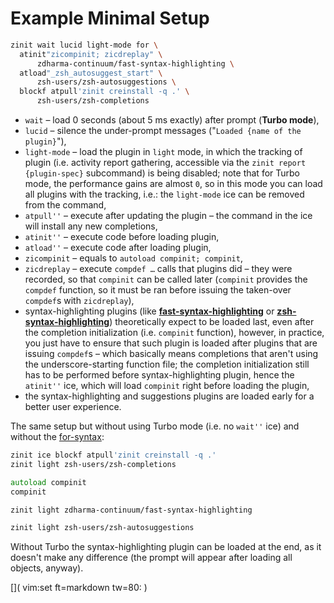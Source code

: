 # Example Minimal Setup

```zsh
zinit wait lucid light-mode for \
  atinit"zicompinit; zicdreplay" \
      zdharma-continuum/fast-syntax-highlighting \
  atload"_zsh_autosuggest_start" \
      zsh-users/zsh-autosuggestions \
  blockf atpull'zinit creinstall -q .' \
      zsh-users/zsh-completions
```

 - `wait` – load 0 seconds (about 5 ms exactly) after prompt (**Turbo mode**),
 - `lucid` – silence the under-prompt messages ("`Loaded {name of the plugin}`"),
 - `light-mode` – load the plugin in `light` mode, in which the tracking of
   plugin (i.e. activity report gathering, accessible via the `zinit report
   {plugin-spec}` subcommand) is being disabled; note that for Turbo mode, the
   performance gains are almost `0`, so in this mode you can load all plugins
   with the tracking, i.e.: the `light-mode` ice can be removed from the
   command, 
 - `atpull''` – execute after updating the plugin – the command in the ice will
   install any new completions,
 - `atinit''` – execute code before loading plugin,
 - `atload''` – execute code after loading plugin,
 - `zicompinit` – equals to `autoload compinit; compinit`,
 - `zicdreplay` – execute `compdef …` calls that plugins did – they were
   recorded, so that `compinit` can be called later (`compinit` provides the
   `compdef` function, so it must be ran before issuing the taken-over
   `compdef`s with `zicdreplay`),
 - syntax-highlighting plugins (like
   [**fast-syntax-highlighting**](https://github.com/zdharma/fast-syntax-highlighting)
   or
   [**zsh-syntax-highlighting**](https://github.com/zsh-users/zsh-syntax-highlighting))
   theoretically expect to be loaded last, even after the completion
   initialization (i.e.  `compinit` function), however, in practice, you just
   have to ensure that such plugin is loaded after plugins that are issuing
   `compdef`s – which basically means completions that aren't using the
   underscore-starting function file; the completion initialization still has to
   be performed before syntax-highlighting plugin, hence the `atinit''` ice,
   which will load `compinit` right before loading the plugin,
 - the syntax-highlighting and suggestions plugins are loaded early for a better
   user experience.

The same setup but without using Turbo mode (i.e. no `wait''` ice) and without
the [for-syntax](https://zdharma.org/zinit/wiki/For-Syntax/):

```zsh
zinit ice blockf atpull'zinit creinstall -q .'
zinit light zsh-users/zsh-completions

autoload compinit
compinit

zinit light zdharma-continuum/fast-syntax-highlighting

zinit light zsh-users/zsh-autosuggestions
```

Without Turbo the syntax-highlighting plugin can be loaded at the end, as it
doesn't make any difference (the prompt will appear after loading all objects,
anyway).

[]( vim:set ft=markdown tw=80: )
